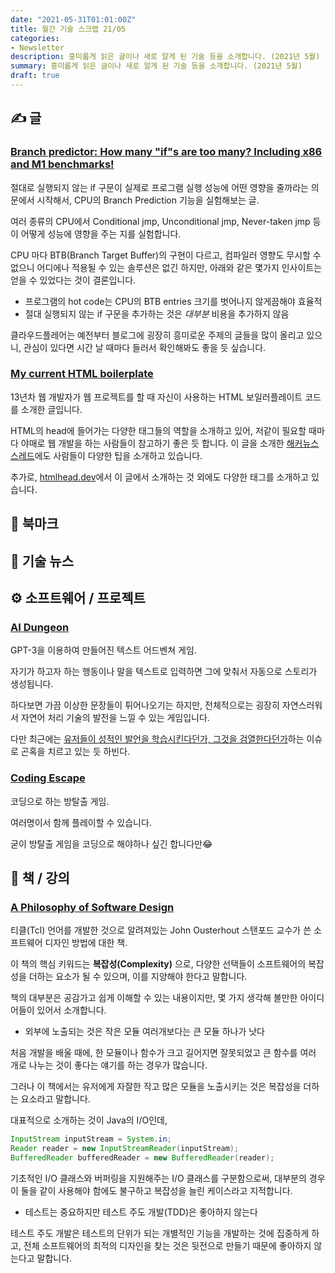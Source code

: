 ```yaml
---
date: "2021-05-31T01:01:00Z"
title: 월간 기술 스크랩 21/05
categories:
- Newsletter
description: 흥미롭게 읽은 글이나 새로 알게 된 기술 등을 소개합니다. (2021년 5월)
summary: 흥미롭게 읽은 글이나 새로 알게 된 기술 등을 소개합니다. (2021년 5월)
draft: true
---
```


## ✍️ 글

### [Branch predictor: How many "if"s are too many? Including x86 and M1 benchmarks!](https://blog.cloudflare.com/branch-predictor/)

절대로 실행되지 않는 if 구문이 실제로 프로그램 실행 성능에 어떤 영향을 줄까라는 의문에서 시작해서,
CPU의 Branch Prediction 기능을 실험해보는 글.

여러 종류의 CPU에서 Conditional jmp, Unconditional jmp, Never-taken jmp 등이 어떻게 성능에 영향을 주는 지를 실험합니다.

CPU 마다 BTB(Branch Target Buffer)의 구현이 다르고, 컴파일러 영향도 무시할 수 없으니 어디에나 적용될 수 있는 솔루션은 없긴 하지만,
아래와 같은 몇가지 인사이트는 얻을 수 있었다는 것이 결론입니다.

- 프로그램의 hot code는 CPU의 BTB entries 크기를 벗어나지 않게끔해야 효율적
- 절대 실행되지 않는 if 구문을 추가하는 것은 *대부분* 비용을 추가하지 않음

클라우드플레어는 예전부터 블로그에 굉장히 흥미로운 주제의 글들을 많이 올리고 있으니,
관심이 있다면 시간 날 때마다 들러서 확인해봐도 좋을 듯 싶습니다.

### [My current HTML boilerplate](https://www.matuzo.at/blog/html-boilerplate/)

13년차 웹 개발자가 웹 프로젝트를 할 때 자신이 사용하는 HTML 보일러플레이트 코드를 소개한 글입니다.

HTML의 head에 들어가는 다양한 태그들의 역할을 소개하고 있어, 저같이 필요할 때마다 야매로 웹 개발을 하는 사람들이 참고하기 좋은 듯 합니다.
이 글을 소개한 [해커뉴스 스레드](https://news.ycombinator.com/item?id=26952557)에도 사람들이 다양한 팁을 소개하고 있습니다.

추가로, [htmlhead.dev](https://htmlhead.dev/)에서 이 글에서 소개하는 것 외에도 다양한 태그를 소개하고 있습니다.

## 📌 북마크
 

## 📰 기술 뉴스

## ⚙️ 소프트웨어 / 프로젝트

### [AI Dungeon](https://play.aidungeon.io/main/landing)

GPT-3을 이용하여 만들어진 텍스트 어드벤쳐 게임.

자기가 하고자 하는 행동이나 말을 텍스트로 입력하면 그에 맞춰서 자동으로 스토리가 생성됩니다.

하다보면 가끔 이상한 문장들이 튀어나오기는 하지만, 전체적으로는 굉장히 자연스러워서 자연어 처리 기술의 발전을 느낄 수 있는 게임입니다.

다만 최근에는 [유저들이 성적인 발언을 학습시킨다던가, 그것을 검열한다던가](https://www.techspot.com/news/89571-machine-learning-text-adventure-ai-dungeon-now-censored.html)하는 이슈로 곤혹을 치르고 있는 듯 하빈다.

### [Coding Escape](https://escape.codingame.com/)

코딩으로 하는 방탈출 게임.

여러명이서 함께 플레이할 수 있습니다.

굳이 방탈출 게임을 코딩으로 해야하나 싶긴 합니다만😂

## 📙 책 / 강의

### [A Philosophy of Software Design](https://www.amazon.com/Philosophy-Software-Design-John-Ousterhout/dp/1732102201)

티클(Tcl) 언어를 개발한 것으로 알려져있는 John Ousterhout 스탠포드 교수가 쓴
소프트웨어 디자인 방법에 대한 책.

이 책의 핵심 키워드는 **복잡성(Complexity)** 으로,
다양한 선택들이 소프트웨어의 복잡성을 더하는 요소가 될 수 있으며,
이를 지양해야 한다고 말합니다.

책의 대부분은 공감가고 쉽게 이해할 수 있는 내용이지만,
몇 가지 생각해 볼만한 아이디어들이 있어서 소개합니다.

- 외부에 노출되는 것은 작은 모듈 여러개보다는 큰 모듈 하나가 낫다

처음 개발을 배울 때에,
한 모듈이나 함수가 크고 길어지면 잘못되었고
큰 함수를 여러 개로 나누는 것이 좋다는 얘기를 하는 경우가 많습니다.

그러나 이 책에서는 유저에게 자잘한 작고 많은 모듈을 노출시키는 것은 복잡성을 더하는 요소라고 말합니다.

대표적으로 소개하는 것이 Java의 I/O인데,

```java
InputStream inputStream = System.in;
Reader reader = new InputStreamReader(inputStream); 
BufferedReader bufferedReader = new BufferedReader(reader);
```

기초적인 I/O 클래스와 버퍼링을 지원해주는 I/O 클래스를 구분함으로써,
대부분의 경우 이 둘을 같이 사용해야 함에도 불구하고 복잡성을 늘린 케이스라고 지적합니다.

- 테스트는 중요하지만 테스트 주도 개발(TDD)은 좋아하지 않는다

테스트 주도 개발은 테스트의 단위가 되는 개별적인 기능을 개발하는 것에 집중하게 하고,
전체 소프트웨어의 최적의 디자인을 찾는 것은 뒷전으로 만들기 때문에 좋아하지 않는다고 말합니다.
